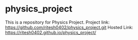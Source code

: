 # physics_project
This is a repository for Physics Project. 
Project link: https://github.com/ritesh0402/physics_project.git
Hosted Link: https://ritesh0402.github.io/physics_project/
